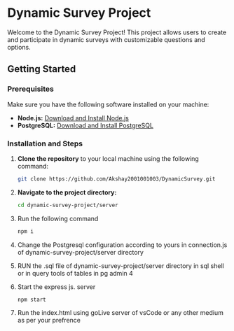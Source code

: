 # Dynamic Survey Project

Welcome to the Dynamic Survey Project! This project allows users to create and participate in dynamic surveys with customizable questions and options.

## Getting Started

### Prerequisites

Make sure you have the following software installed on your machine:

- **Node.js:** [Download and Install Node.js](https://nodejs.org/)
- **PostgreSQL:** [Download and Install PostgreSQL](https://www.postgresql.org/)

### Installation and Steps

1. **Clone the repository** to your local machine using the following command:
   ```bash
   git clone https://github.com/Akshay2001001003/DynamicSurvey.git
2. **Navigate to the project directory:**
   ```bash
   cd dynamic-survey-project/server
3. Run the following command
   ```bash
   npm i
4. Change the Postgresql configuration according to yours in connection.js of dynamic-survey-project/server directory

5. RUN the .sql file of dynamic-survey-project/server directory in sql shell or in query tools of tables in pg admin 4
7. Start the express js. server
   ```bash
   npm start
8. Run the index.html using goLive server of vsCode or any other medium as per your prefrence
